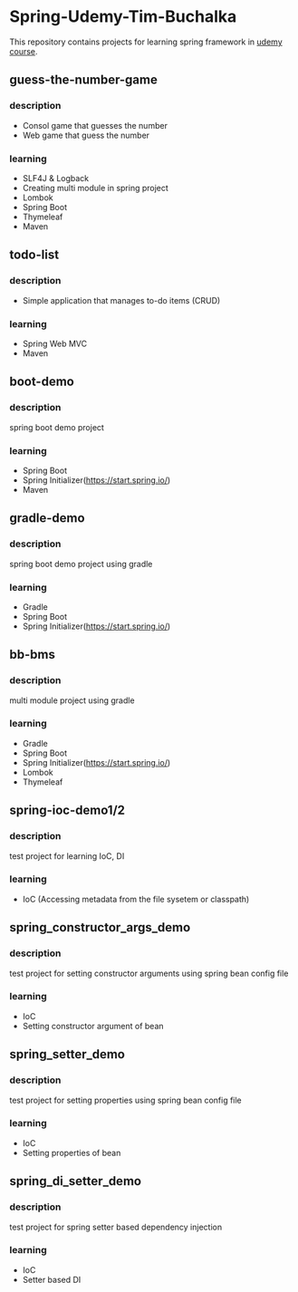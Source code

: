 # Spring-Udemy-Tim-Buchalka

This repository contains projects for learning spring framework in <a href="https://www.udemy.com/course/java-spring-framework-masterclass/">udemy course</a>.

## guess-the-number-game
### description
- Consol game that guesses the number
- Web game that guess the number

### learning
- SLF4J & Logback
- Creating multi module in spring project
- Lombok
- Spring Boot
- Thymeleaf
- Maven

## todo-list
### description
- Simple application that manages to-do items (CRUD)

### learning
- Spring Web MVC
- Maven

## boot-demo
### description
spring boot demo project

### learning
- Spring Boot
- Spring Initializer(https://start.spring.io/)
- Maven

## gradle-demo
### description
spring boot demo project using gradle

### learning
- Gradle
- Spring Boot
- Spring Initializer(https://start.spring.io/)

## bb-bms
### description
multi module project using gradle

### learning
- Gradle
- Spring Boot
- Spring Initializer(https://start.spring.io/)
- Lombok
- Thymeleaf

## spring-ioc-demo1/2
### description
test project for learning IoC, DI

### learning
- IoC (Accessing metadata from the file sysetem or classpath)

## spring_constructor_args_demo
### description
test project for setting constructor arguments using spring bean config file

### learning
- IoC
- Setting constructor argument of bean

## spring_setter_demo
### description
test project for setting properties using spring bean config file

### learning
- IoC
- Setting properties of bean

## spring_di_setter_demo
### description
test project for spring setter based dependency injection

### learning
- IoC
- Setter based DI

